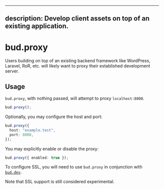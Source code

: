 ---

## description: Develop client assets on top of an existing application.

# bud.proxy

Users building on top of an existing backend framework like WordPress, Laravel, RoR, etc.
will likely want to proxy their established development server.

## Usage

`bud.proxy`, with nothing passed, will attempt to proxy `localhost:8000`.

```ts
bud.proxy();
```

Optionally, you may configure the host and port:

```ts
bud.proxy({
  host: "example.test",
  port: 8000,
});
```

You may explicitly enable or disable the proxy:

```ts
bud.proxy({ enabled: true });
```

To configure SSL, you will need to use `bud.proxy` in conjunction with [`bud.dev`](/docs/config-dev.md).

Note that SSL support is still considered experimental.
